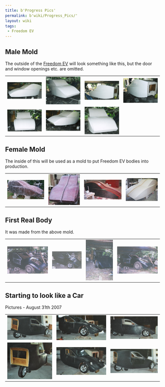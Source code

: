 ```yaml
---
title: b'Progress Pics'
permalink: b'wiki/Progress_Pics/'
layout: wiki
tags:
 - Freedom EV
---
```


Male Mold
---------

The outside of the [Freedom EV](/wiki/Freedom_EV "wikilink") will look
something like this, but the door and window openings etc. are omitted.

|                                              |                                              |                                              |                                              |
|----------------------------------------------|----------------------------------------------|----------------------------------------------|----------------------------------------------|
| ![](Freedom_EV_-1.jpg "Freedom_EV_-1.jpg")   | ![](Freedom_EV_-_2.jpg "Freedom_EV_-_2.jpg") | ![](Freedom_EV_-_3.jpg "Freedom_EV_-_3.jpg") | ![](Freedom_EV_-_4.jpg "Freedom_EV_-_4.jpg") |
| ![](Freedom_EV_-_5.jpg "Freedom_EV_-_5.jpg") | ![](Freedom_EV_-_6.jpg "Freedom_EV_-_6.jpg") | ![](Freedom_EV_-_7.jpg "Freedom_EV_-_7.jpg") |                                              |

Female Mold
-----------

The inside of this will be used as a mold to put Freedom EV bodies into
production.

|                                                                                             |                                                                                                                                                      |                      |                                                 |
|---------------------------------------------------------------------------------------------|------------------------------------------------------------------------------------------------------------------------------------------------------|----------------------|-------------------------------------------------|
| ![As it came back from the boat shop](Hr_R001-010.jpg "As it came back from the boat shop") | ![Splits in half down the middle to release the body from the mold](R001-011.jpg "Splits in half down the middle to release the body from the mold") | ![](Hr_R001-012.jpg) | ![Painted mold](Hr_R001-019.jpg "Painted mold") |

First Real Body
---------------

It was made from the above mold.

|                                  |                                                                             |                                  |                                  |
|----------------------------------|-----------------------------------------------------------------------------|----------------------------------|----------------------------------|
| ![](10-31-2006_Prototype-05.jpg) | ![Windshield installed](10-31-2006_Prototype-13.jpg "Windshield installed") | ![](10-31-2006_Prototype-27.jpg) | ![](10-31-2006_Prototype-06.jpg) |

Starting to look like a Car
---------------------------

Pictures - August 31th 2007

|                                                  |                                                        |                                      |
|--------------------------------------------------|--------------------------------------------------------|--------------------------------------|
| ![Back and Side](Freedom_1.jpeg "Back and Side") | ![Front and Side](Freedom_2.jpeg "Front and Side")     | ![Profile](Freedom_3.jpeg "Profile") |
| ![Back](Freedom_4.jpeg "Back")                   | ![We've Got Lights](Freedom_5.jpeg "We've Got Lights") | ![](Freedom_6.jpeg)                  |
